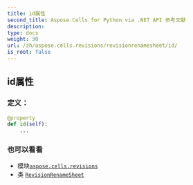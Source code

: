 ```yaml
---
title: id属性
second_title: Aspose.Cells for Python via .NET API 参考文献
description:
type: docs
weight: 30
url: /zh/aspose.cells.revisions/revisionrenamesheet/id/
is_root: false
---
```

## id属性
### 定义：
```python
@property
def id(self):
    ...
```

### 也可以看看
* 模块[`aspose.cells.revisions`](../../)
* 类 [`RevisionRenameSheet`](/cells/python-net/zh/aspose.cells.revisions/revisionrenamesheet)
